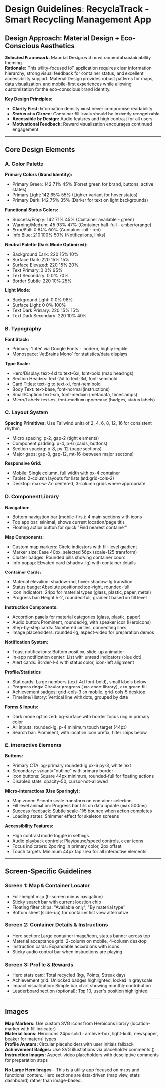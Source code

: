# Design Guidelines: RecyclaTrack - Smart Recycling Management App

## Design Approach: Material Design + Eco-Conscious Aesthetics

**Selected Framework:** Material Design with environmental sustainability theming  
**Rationale:** This utility-focused IoT application requires clear information hierarchy, strong visual feedback for container status, and excellent accessibility support. Material Design provides robust patterns for maps, data visualization, and mobile-first experiences while allowing customization for the eco-conscious brand identity.

**Key Design Principles:**
- **Clarity First:** Information density must never compromise readability
- **Status at a Glance:** Container fill levels should be instantly recognizable
- **Accessible by Design:** Audio features and high contrast for all users
- **Motivational Feedback:** Reward visualization encourages continued engagement

---

## Core Design Elements

### A. Color Palette

**Primary Colors (Brand Identity):**
- Primary Green: 142 71% 45% (Forest green for brand, buttons, active states)
- Primary Light: 142 65% 55% (Lighter variant for hover states)
- Primary Dark: 142 75% 35% (Darker for text on light backgrounds)

**Functional Status Colors:**
- Success/Empty: 142 71% 45% (Container available - green)
- Warning/Medium: 45 93% 47% (Container half-full - amber/orange)
- Error/Full: 0 84% 60% (Container full - red)
- Info Blue: 210 100% 50% (Notifications, links)

**Neutral Palette (Dark Mode Optimized):**
- Background Dark: 220 15% 10%
- Surface Dark: 220 15% 15%
- Surface Elevated: 220 15% 20%
- Text Primary: 0 0% 95%
- Text Secondary: 0 0% 70%
- Border Subtle: 220 10% 25%

**Light Mode:**
- Background Light: 0 0% 98%
- Surface Light: 0 0% 100%
- Text Dark Primary: 220 15% 15%
- Text Dark Secondary: 220 10% 40%

### B. Typography

**Font Stack:** 
- Primary: 'Inter' via Google Fonts - modern, highly legible
- Monospace: 'JetBrains Mono' for statistics/data displays

**Type Scale:**
- Hero/Display: text-4xl to text-6xl, font-bold (map headings)
- Section Headers: text-2xl to text-3xl, font-semibold
- Card Titles: text-lg to text-xl, font-semibold
- Body Text: text-base, font-normal (instructions)
- Small/Caption: text-sm, font-medium (metadata, timestamps)
- Micro/Labels: text-xs, font-medium uppercase (badges, status labels)

### C. Layout System

**Spacing Primitives:** Use Tailwind units of 2, 4, 6, 8, 12, 16 for consistent rhythm
- Micro spacing: p-2, gap-2 (tight elements)
- Component padding: p-4, p-6 (cards, buttons)
- Section spacing: p-8, py-12 (page sections)
- Major gaps: gap-8, gap-12, mt-16 (between major sections)

**Responsive Grid:**
- Mobile: Single column, full width with px-4 container
- Tablet: 2-column layouts for lists (md:grid-cols-2)
- Desktop: max-w-7xl centered, 3-column grids where appropriate

### D. Component Library

**Navigation:**
- Bottom navigation bar (mobile-first): 4 main sections with icons
- Top app bar: minimal, shows current location/page title
- Floating action button for quick "Find nearest container"

**Map Components:**
- Custom map markers: Circle indicators with fill-level gradient
- Marker size: Base 40px, selected 56px (scale-125 transform)
- Cluster badges: Rounded pills showing container count
- Info popup: Elevated card (shadow-lg) with container details

**Container Cards:**
- Material elevation: shadow-md, hover:shadow-lg transition
- Status badge: Absolute positioned top-right, rounded-full
- Icon indicators: 24px for material types (glass, plastic, paper, metal)
- Progress bar: Height h-2, rounded-full, gradient based on fill level

**Instruction Components:**
- Accordion panels for material categories (glass, plastic, paper)
- Audio button: Prominent, rounded-lg, with speaker icon (Heroicons)
- Step-by-step cards: Numbered circles, connecting lines
- Image placeholders: rounded-lg, aspect-video for preparation demos

**Notification System:**
- Toast notifications: Bottom position, slide-up animation
- In-app notification center: List with unread indicators (blue dot)
- Alert cards: Border-l-4 with status color, icon-left alignment

**Profile/Statistics:**
- Stat cards: Large numbers (text-4xl font-bold), small labels below
- Progress rings: Circular progress (use chart library), eco green fill
- Achievement badges: grid-cols-3 on mobile, grid-cols-5 desktop
- Timeline/History: Vertical line with dots, grouped by date

**Forms & Inputs:**
- Dark mode optimized: bg-surface with border focus ring in primary color
- All inputs: rounded-lg, p-4 minimum touch target (44px)
- Search bar: Prominent, with location icon prefix, filter chips below

### E. Interactive Elements

**Buttons:**
- Primary CTA: bg-primary rounded-lg px-6 py-3, white text
- Secondary: variant="outline" with primary border
- Icon buttons: Square 44px minimum, rounded-full for floating actions
- Disabled state: opacity-50, cursor-not-allowed

**Micro-interactions (Use Sparingly):**
- Map zoom: Smooth scale transform on container selection
- Fill level animation: Progress bar fills on data update (max 500ms)
- Success feedback: Subtle scale-105 bounce when action completes
- Loading states: Shimmer effect for skeleton screens

**Accessibility Features:**
- High contrast mode toggle in settings
- Audio playback controls: Play/pause/speed controls, clear icons
- Focus indicators: 2px ring in primary color, 2px offset
- Touch targets: Minimum 44px tap area for all interactive elements

---

## Screen-Specific Guidelines

### Screen 1: Map & Container Locator
- Full-height map (h-screen minus navigation)
- Sticky search bar with current location chip
- Floating filter chips: "Available only", "By material type"
- Bottom sheet (slide-up) for container list view alternative

### Screen 2: Container Details & Instructions
- Hero section: Large container image/icon, status banner across top
- Material acceptance grid: 2-column on mobile, 4-column desktop
- Instruction cards: Expandable accordions with icons
- Sticky audio control bar when instructions are playing

### Screen 3: Profile & Rewards
- Hero stats card: Total recycled (kg), Points, Streak days
- Achievement grid: Unlocked badges highlighted, locked in grayscale
- Impact visualization: Simple bar chart showing monthly contribution
- Leaderboard section (optional): Top 10, user's position highlighted

---

## Images

**Map Markers:** Use custom SVG icons from Heroicons library (location-marker with fill indicator)  
**Material Icons:** Heroicons 24px solid - archive-box, light-bulb, newspaper, beaker for material types  
**Profile Avatars:** Circular placeholders with user initials fallback  
**Achievement Badges:** Use SVG illustrations via placeholder comments (<!-- CUSTOM BADGE: Tree planted badge -->)  
**Instruction Images:** Aspect-video placeholders with descriptive comments for preparation steps

**No Large Hero Images** - This is a utility app focused on maps and functional content. Hero sections are data-driven (map view, stats dashboard) rather than image-based.